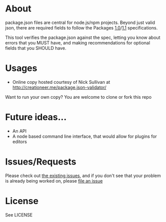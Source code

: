 # About
package.json files are central for node.js/npm projects. Beyond just valid json, there are required fields to follow the Packages [1.0](http://wiki.commonjs.org/wiki/Packages/1.0)/[1.1](http://wiki.commonjs.org/wiki/Packages/1.0) specifications.

This tool verifies the package.json against the spec, letting you know about errors that you MUST have, and making recommendations for optional fields that you SHOULD have.

# Usages
* Online copy hosted courtesy of Nick Sullivan at http://creationeer.me/package.json-validator/

Want to run your own copy? You are welcome to clone or fork this repo

# Future ideas...
* An API
* A node based command line interface, that would allow for plugins for editors


# Issues/Requests
Please check out [the existing issues](https://github.com/pilotfish/pilotfish/issues), and if you don't see that your problem is already being worked on, please [file an issue](https://github.com/pilotfish/pilotfish/issues/new)

# License
See LICENSE
